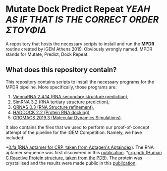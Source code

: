 # Mutate Dock Predict Repeat *YEAH AS IF THAT IS THE CORRECT ORDER ΣΤΟΥΦΙΔ*

A repository that hosts the necessary scripts to install and run the **MPDR** routine created by iGEM Athens 2019. Obviously wrongly named. MPDR stands for Mutate, Predict, Dock Repeat.

## What does this repository contain?

This repository contains scripts to install the necessary programs for the MPDR pipeline. More specifically, those programs are:
1. [ViennaRNA 2.4.14 (RNA secondary structure prediction)](https://www.tbi.univie.ac.at/RNA/),
2. [SimRNA 3.2 (RNA tertiary structure prediction)](http://genesilico.pl/software/stand-alone/simrna),
3. [QRNAS 0.3 (RNA Structure refinement)](http://genesilico.pl/software/stand-alone/qrnas),
4. [HADDOCK 2.2 (Protein RNA docking)](https://haddock.science.uu.nl/),
5. [GROMACS 2019.3 (Molecular Dynamics Simulations)](http://manual.gromacs.org/documentation/).

It also contains the files that we used to perform our proof-of-concept attempt of the pipeline for the iGEM Competition. Namely, we have included:

  *[0.fa (RNA aptamer for CRP, taken from Aptagen's Aptaindex)](https://www.aptagen.com/aptamer/454/c-reactive-protein). The RNA aptamer sequence was first discovered in this [publication](https://www.ncbi.nlm.nih.gov/pubmed/18066708).
  *[crp.pdb (Human C Reactive Protein structure, taken from the PDB)](http://www.rcsb.org/structure/3L2Y). The protein was crystallised and the results were made public in this [publication](https://onlinelibrary.wiley.com/doi/epdf/10.1002/jmr.1090?referrer_access_token=sCYf1bjtd5G3z-Fs9O5ynk4keas67K9QMdWULTWMo8NPWaA9ORSiI17d0BpvTifVHxZkwXwvCzEhmceJ7stFO0NuRjCXufzUtqKZ24G6rqaKDHgM0tCLQz3d-BVg64eRPVkHgwVozjfwmMshYhfwRw%3D%3D).
